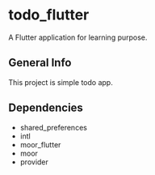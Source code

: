 # todo_flutter

A Flutter application for learning purpose.

## General Info

This project is simple todo app.

## Dependencies

- shared_preferences
- intl
- moor_flutter
- moor
- provider